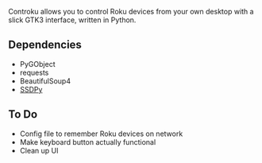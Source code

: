 Controku allows you to control Roku devices from your own desktop with a slick GTK3 interface, written in Python.

## Dependencies
* PyGObject
* requests
* BeautifulSoup4
* [SSDPy](https://github.com/MoshiBin/ssdpy)

## To Do
* Config file to remember Roku devices on network
* Make keyboard button actually functional
* Clean up UI
